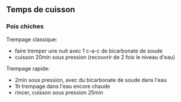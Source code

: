 ## Temps de cuisson

### Pois chiches

Trempage classique:

- faire tremper une nuit avec 1 c-a-c de bicarbonate de soude
- cuisson 20min sous pression (recouvrir de 2 fois le niveau d'eau)

Trempage rapide:

- 2min sous pression, avec du bicarbonate de soude dans l'eau
- 1h trempage dans l'eau encore chaude
- rincer, cuisson sous pression 25min

